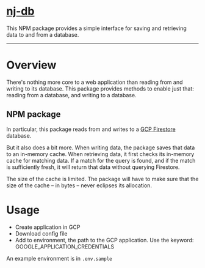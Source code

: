 # [nj-db](https://www.npmjs.com/package/@casoetan/nj-db) 

This NPM package provides a simple interface for saving and retrieving data to and from a database.

---
# Overview

There's nothing more core to a web application than reading from and writing to its database. This package provides methods to enable just that: reading from a database, and writing to a database.

## NPM package
In particular, this package reads from and writes to a [GCP Firestore](https://cloud.google.com/firestore/docs) database.

But it also does a bit more. When writing data, the package saves that data to an in-memory cache. When retrieving data, it first checks its in-memory cache for matching data. If a match for the query is found, and if the match is sufficiently fresh, it will return that data without querying Firestore.

The size of the cache is limited. The package will have to make sure that the size of the cache – in bytes – never eclipses its allocation.

# Usage
- Create application in GCP
- Download config file
- Add to environment, the path to the GCP application. Use the keyword: GOOGLE_APPLICATION_CREDENTIALS

An example environment is in `.env.sample`
